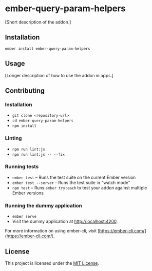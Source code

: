 ember-query-param-helpers
==============================================================================

[Short description of the addon.]

Installation
------------------------------------------------------------------------------

```
ember install ember-query-param-helpers
```


Usage
------------------------------------------------------------------------------

[Longer description of how to use the addon in apps.]


Contributing
------------------------------------------------------------------------------

### Installation

* `git clone <repository-url>`
* `cd ember-query-param-helpers`
* `npm install`

### Linting

* `npm run lint:js`
* `npm run lint:js -- --fix`

### Running tests

* `ember test` – Runs the test suite on the current Ember version
* `ember test --server` – Runs the test suite in "watch mode"
* `npm test` – Runs `ember try:each` to test your addon against multiple Ember versions

### Running the dummy application

* `ember serve`
* Visit the dummy application at [http://localhost:4200](http://localhost:4200).

For more information on using ember-cli, visit [https://ember-cli.com/](https://ember-cli.com/).

License
------------------------------------------------------------------------------

This project is licensed under the [MIT License](LICENSE.md).
